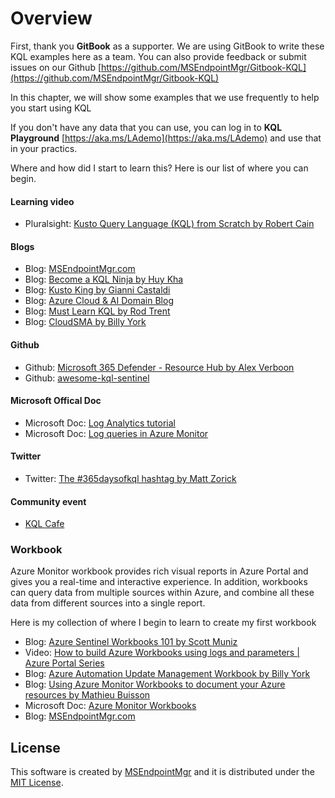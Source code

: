 # Overview

First, thank you **GitBook** as a supporter. We are using GitBook to write these KQL examples here as a team. You can also provide feedback or submit issues on our Github [https://github.com/MSEndpointMgr/Gitbook-KQL](https://github.com/MSEndpointMgr/Gitbook-KQL)

In this chapter, we will show some examples that we use frequently to help you start using KQL

If you don't have any data that you can use, you can log in to **KQL Playground** [https://aka.ms/LAdemo](https://aka.ms/LAdemo) and use that in your practics.

Where and how did I start to learn this? Here is our list of where you can begin.

#### Learning video

* Pluralsight: [Kusto Query Language (KQL) from Scratch by Robert Cain](https://app.pluralsight.com/library/courses/kusto-query-language-kql-from-scratch/table-of-contents)

#### Blogs

* Blog: [MSEndpointMgr.com](https://msendpointmgr.com/tag/log-analytics/)
* Blog: [Become a KQL Ninja by Huy Kha](https://identityandsecuritydotcom.wordpress.com/2020/08/07/become-a-kql-ninja/)
* Blog: [Kusto King by Gianni Castaldi](https://www.kustoking.com/kusto-knight/)
* Blog: [Azure Cloud & AI Domain Blog](https://azurecloudai.blog)
* Blog: [Must Learn KQL by Rod Trent](https://aka.ms/MustLearnKQL)
* Blog: [CloudSMA by Billy York](https://www.cloudsma.com)

#### Github

* Github: [Microsoft 365 Defender - Resource Hub by Alex Verboon](https://github.com/alexverboon/MDATP/blob/master/README.md)
* Github: [awesome-kql-sentinel](https://github.com/reprise99/awesome-kql-sentinel)

#### Microsoft Offical Doc

* Microsoft Doc: [Log Analytics tutorial](https://docs.microsoft.com/en-us/azure/azure-monitor/logs/log-analytics-tutorial)
* Microsoft Doc: [Log queries in Azure Monitor](https://docs.microsoft.com/en-us/azure/azure-monitor/logs/log-query-overview)

#### Twitter

* Twitter: [The #365daysofkql hashtag by Matt Zorick](https://twitter.com/hashtag/365daysofkql)

#### Community event

* [KQL Cafe](https://kqlcafe.github.io/website/)

### Workbook

Azure Monitor workbook provides rich visual reports in Azure Portal and gives you a real-time and interactive experience. In addition, workbooks can query data from multiple sources within Azure, and combine all these data from different sources into a single report.

Here is my collection of where I begin to learn to create my first workbook

* Blog: [Azure Sentinel Workbooks 101 by Scott Muniz](https://www.drware.com/azure-sentinel-workbooks-101-with-sample-workbook/)
* Video: [How to build Azure Workbooks using logs and parameters | Azure Portal Series](https://www.youtube.com/watch?v=EC7n1Oo6D-o)
* Blog: [Azure Automation Update Management Workbook by Billy York](https://www.cloudsma.com/2019/06/azure-automation-update-management-workbook/)
* Blog: [Using Azure Monitor Workbooks to document your Azure resources by Mathieu Buisson](https://mathieubuisson.github.io/azure-workbooks-inventory-resources/)
* Microsoft Doc: [Azure Monitor Workbooks](https://docs.microsoft.com/en-us/azure/azure-monitor/visualize/workbooks-overview)
* Blog: [MSEndpointMgr.com](https://msendpointmgr.com/tag/log-analytics/)

## License

This software is created by [MSEndpointMgr](https://msendpointmgr.com) and it is distributed under the [MIT License](LICENSE/).
